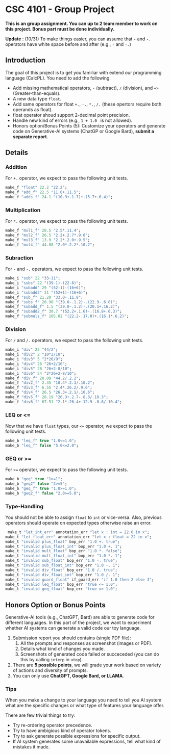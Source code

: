 # CSC 4101 - Group Project

**This is an group assignment. You can up to 2 team member to work on this project. Bonus part must be done individually.**

**Update** : (10/31) To make things easier, you can assume that `-` and `-.` operators have white space before and after (e.g., ` - ` and ` -. `)

## Introduction
The goal of this project is to get you familiar with extend our programming language (CalcPL). 
You need to add the following. 

- Add missing mathematical operators, `-` (subtract), `/` (division), and `=>` (Greater-than-equals).
- A new data type `float`.
- Add same operators for float `+.`, `-.`, `*.`, `/.` (these opertors require both operands as float). 
- float operator shoud support 2-decimal point precision. 
- Handle new kind of errors (e.g., `1 + 1.0 ` is not allowed). 
- Honors option/Bonus Points (5): Customize your operators and generate code on Generative-AI systems (ChatGP or Google Bard), **submit a separate report**. 

## Details

### Addition
For `+.` operator, we expect to pass the following unit tests.

```ocaml
make_f "float" 22.2 "22.2";
make_f "add_f" 22.5 "11.0+.11.5";
make_f "adds_f" 24.1 "(10.3+.1.7)+.(5.7+.6.4)";
```
### Multiplication 
For `*.` operator, we expect to pass the following unit tests.
```ocaml
make_f "mul1_f" 28.5 "2.5*.11.4";
make_f "mul2_f" 26.5 "2.2+.2.7*.9.0";
make_f "mul3_f" 13.9 "2.2*.2.0+.9.5";
make_f "mul4_f" 44.88 "2.0*.2.2*.10.2";
```

### Subraction 
For `-` and `-.` operators, we expect to pass the following unit tests.

```ocaml
make_i "sub" 22 "33-11";
make_i "subs" 22 "(39-1)-(22-6)";
make_i "subadd" 29 "(52-1)-(16+6)";
make_i "subadd2" 31 "(52+1)-(16+6)";
make_f "sub_f" 21.20 "33.0-.11.8";
make_f "subs_f" 20.90 "(39.0-.1.2)-.(22.9-.6.0)";
make_f "subadd_f" 1.5 "(39.0-.1.2)-.(20.1+.16.2)";
make_f "subadd2_f" 30.7 "(52.2+.1.6)-.(16.8+.6.3)";
make_f "submuls_f" 105.02 "(22.2-.17.0)+.(16.1*.6.2)";
```
### Division 
For `/` and `/.` operators, we expect to pass the following unit tests.

```ocaml
make_i "div" 22 "44/2";
make_i "div2" 2 "10*2/10";
make_i "div3" 5 "2*26/9";
make_i "div4" 26 "26+2/10";
make_i "div5" 28 "26+2-8/10";
make_i "div6" 54 "2*26+2-8/10";
make_f "div_f" 20.09 "44.2/.2.2";
make_f "div2_f" 2.35 "10.4*.2.3/.10.2";
make_f "div3_f" 6.55 "2.4*.26.2/.9.6";
make_f "div4_f" 26.5 "26.3+.2.1/.10.6";
make_f "div5_f" 28.19 "26.3+.2.7-.8.3/.10.3";
make_f "div6_f" 67.51 "2.1*.26.4+.12.9-.8.6/.10.4";
```
### LEQ or <=
Now that we have `float` types, our `<=` operator, we expect to pass the following unit tests.

```ocaml
make_b "leq_f" true "1.0<=1.0";
make_b "leq_f" false "5.0<=2.0";
```

### GEQ or >=
For `>=` operator, we expect to pass the following unit tests.

```ocaml
make_b "geq" true "1>=1";
make_b "geq2" false "2>=5";
make_b "geq_f" true "1.0>=1.0";
make_b "geq2_f" false "2.0>=5.0";
```

### Type-Handling
You should not be able to assign `float` to `int` or vice-versa. Also, previous operators should operate on expected types otherwise raise an error. 

```ocaml
 make_t "let_int_err" annotation_err "let x : int = 22.6 in x";
make_t "let_float_err" annotation_err "let x : float = 22 in x";
make_t "invalid plus_float" bop_err "1.0 +. true";
make_t "invalid plus_float_int" bop_err "1.0 +. 1";
make_t "invalid mult_float" bop_err "1.0 *. false";
make_t "invalid mult_float_int" bop_err "1.0 *. 1";
make_t "invalid sub_float" bop_err "1.0 -. true";
make_t "invalid sub_float_int" bop_err "1.0 -. 1";
make_t "invalid div_float" bop_err "1.0 /. true";
make_t "invalid div_float_int" bop_err "1.0 /. 1";
make_t "invalid guard_float" if_guard_err "if 1.0 then 2 else 3";
make_t "invalid leq_float" bop_err "true <= 1.0";
make_t "invalid geq_float" bop_err "true => 1.0";
```
## Honors Option or Bonus Points
Generative-AI tools (e.g., ChatGPT, Bard) are able to generate code for different languages. 
In this part of the project, we want to experiment whether AI systems can generate a valid code our toy language. 

1. Submission report you should contains (single PDF file): 
    1. All the prompts and responses as screenshot (images or PDF). 
    2. Details what kind of changes you made.
    3. Screenshots of generated code failed or succeceded (you can do this by calling `interp` in `utop`). 
2. There are **5 possible points**, we will grade your work based on variety of actions and diversity of prompts. 
3. You can only use **ChatGPT, Google Bard, or LLAMA**. 

### Tips
When you make a change to your language you need to tell you AI system what are the specific changes or what type of features your language offer. 

There are few trivial things to try:
- Try re-ordering operator precedence.
- Try to have ambigious kind of operator tokens. 
- Try to ask generate possible expressions for specific output. 
- If AI system generates some unavailable expressions, tell what kind of mistakes it made. 
